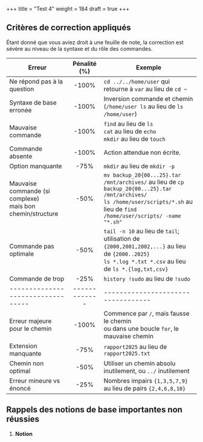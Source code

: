 +++
title = "Test 4"
weight = 184
draft = true
+++

## Critères de correction appliqués

Étant donné que vous aviez droit à une feuille de note, la correction est sévère au niveau de la syntaxe et du rôle des commandes.

| Erreur                            | Pénalité (%)  | Exemple                           |  
|-----------------------------------|:-------------:|-----------------------------------|
| Ne répond pas à la question       | -100%         | `cd ../../home/user` qui retourne à `var` au lieu de `cd ~`     |
| Syntaxe de base erronée           | -100%         | Inversion commande et chemin (`/home/user ls` au lieu de `ls /home/user`) | 
| Mauvaise commande                 | -100%         | `find` au lieu de `ls` <br> `cat` au lieu de `echo` <br> `mkdir` au lieu de `touch` |
| Commande absente                  | -100%         | Action attendue non écrite.       |
| Option manquante                  | -75%          | `mkdir` au lieu de `mkdir -p`     |  
| Mauvaise commande (si complexe) <br> mais bon chemin/structure | -50%          | `mv backup_20{00...25}.tar /mnt/archives/` au lieu de `cp backup_20{00...25}.tar /mnt/archives/` <br> `ls /home/user/scripts/*.sh` au lieu de `find /home/user/scripts/ -name "*.sh"` |           
| Commande pas optimale             | -50%          | `tail -n 10` au lieu de `tail`; <br> utilisation de `{2000,2001,2002,...}` au lieu de `{2000..2025}` <br> `ls *.log *.txt *.csv` au lieu de `ls *.{log,txt,csv}` |
| Commande de trop                  | -25%          | `history !sudo` au lieu de `!sudo` |
| --------------------------------- | ------------- | ---------------------------------- |    
| Erreur majeure pour le chemin     | -100%         | Commence par `/`, mais fausse le chemin <br> ou dans une boucle `for`, le mauvaise chemin |  
| Extension manquante               | -75%          | `rapport2025` au lieu de `rapport2025.txt`     |     
| Chemin non optimal                | -50%          | Utiliser un chemin absolu inutilement, ou `../` inutilement | 
| Erreur mineure vs énoncé          | -25%          | Nombres impairs `{1,3,5,7,9}` au lieu de pairs `{2,4,6,8,10}` |


## Rappels des notions de base importantes non réussies

1. **Notion**
